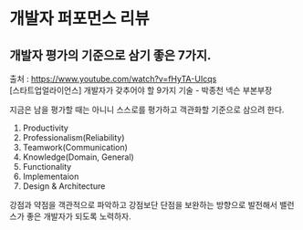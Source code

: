 # 개발자 퍼포먼스 리뷰

## 개발자 평가의 기준으로 삼기 좋은 7가지.

출처 : https://www.youtube.com/watch?v=fHyTA-UIcqs<br>[스타트업얼라이언스] 개발자가 갖추어야 할 9가지 기술 - 박종천 넥슨 부본부장

지금은 남을 평가할 때는 아니니 스스로를 평가하고 객관화할 기준으로 삼으려 한다.

1. Productivity
2. Professionalism(Reliability)
3. Teamwork(Communication)
4. Knowledge(Domain, General)
5. Functionality
6. Implementaion
7. Design & Architecture

강점과 약점을 객관적으로 파악하고 강점보단 단점을 보완하는 방향으로 발전해서 밸런스가 좋은 개발자가 되도록 노력하자. 

